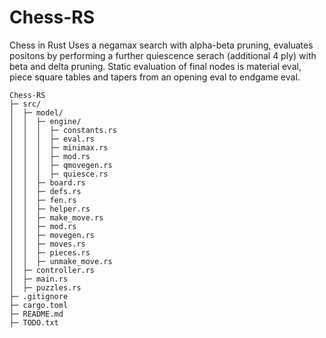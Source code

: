 # Chess-RS
Chess in Rust
Uses a negamax search with alpha-beta pruning, evaluates positons by performing a further quiescence serach (additional 4 ply) with beta and delta pruning.
Static evaluation of final nodes is material eval, piece square tables and tapers from an opening eval to endgame eval. 

```
Chess-RS
├─ src/
│  ├─ model/
│  │  ├─ engine/
│  │  │  ├─ constants.rs
│  │  │  ├─ eval.rs
│  │  │  ├─ minimax.rs
│  │  │  ├─ mod.rs
│  │  │  ├─ qmovegen.rs
│  │  │  ├─ quiesce.rs
│  │  ├─ board.rs
│  │  ├─ defs.rs
│  │  ├─ fen.rs
│  │  ├─ helper.rs
│  │  ├─ make_move.rs
│  │  ├─ mod.rs
│  │  ├─ movegen.rs
│  │  ├─ moves.rs
│  │  ├─ pieces.rs
│  │  ├─ unmake_move.rs
│  ├─ controller.rs
│  ├─ main.rs
│  ├─ puzzles.rs
├─ .gitignore
├─ cargo.toml
├─ README.md
├─ TODO.txt
```
